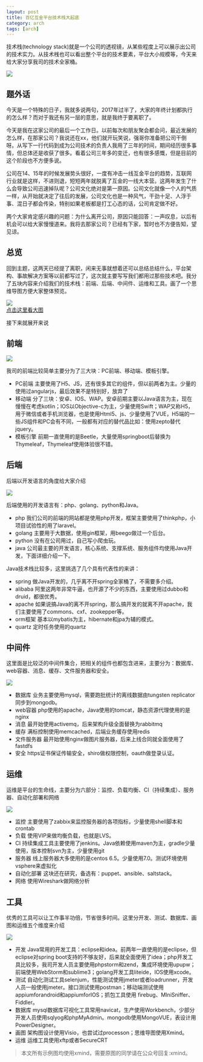 ```yaml
---
layout: post
title: 百亿互金平台技术栈大起底
category: arch 
tags: [arch]
---
```


技术栈(technology stack)就是一个公司的透视镜，从某些程度上可以展示出公司的技术实力。从技术桟也可以看出整个平台的技术要素，平台大小规模等，今天来给大家分享我司的技术全家桶。

 
![](https://huangfeifei.github.io/assets/images/2017/architecture/programming-languages.jpg)  

## 题外话

今天是一个特殊的日子，我就多说两句，2017年过半了，大家的年终计划都执行的怎么样？而对于我还有另一层的意思，就是我终于要离职了。

今天是我在这家公司的最后一个工作日。以前每次和朋友聚会都会问，最近发展的怎么样，在那家公司？我说还在xx，他们就开玩笑说，强哥你准备把公司干倒呀。从写下一行代码到成为公司技术的负责人我用了三年的时间，期间经历很多事情，但总体还是收获了很多。看着公司三年多的变迁，也有很多感慨，但是目前的这个阶段也不方便多说。

公司在14、15年的时候发展势头很好，一度有冲击一线互金平台的趋势，互联网行业就是这样，不进则退，短短两年就脱离了互金的一线大本营。这两年发生了什么会导致公司迅速掉队呢？公司文化绝对是第一原因。公司文化就像一个人的气质一样，从开始就决定了往后的发展，公司文化也是一种风气，干劲十足、人浮于事、混日子都会传染，特别如果老板都是打工心态的话，公司肯定做不好。

两个大家肯定感兴趣的问题：为什么离开公司，原因只能回答：一声叹息，以后有机会可以给大家慢慢道来。我将去那家公司？已经有下家，暂时也不方便告知，望见谅。

## 总览

回到主题，这两天已经提了离职，闲来无事就想着还可以总结总结什么，平台架构、事故解决方案等以前都写过了，这次就主要写写我们都用过那些技术吧。我分了五块内容来介绍我们的技术栈：前端、后端、中间件、运维和工具。画了一个思维导图方便大家整体预览。

 
![](https://huangfeifei.github.io/assets/images/2017/architecture/technology-stack.png)  
[点击这里看大图](https://huangfeifei.github.io/assets/images/2017/architecture/technology-stack.png)

接下来就展开来说


## 前端

 
![](https://huangfeifei.github.io/assets/images/2017/architecture/frontend.png)  


我司的前端比较简单主要分为了三大块：PC前端、移动端、模板引擎。

- PC前端 主要使用了H5、JS，还有很多其它的组件，但以前两者为主。少量的使用过angularjs，最后效果不是特别好，放弃了  
- 移动端 分了三块：安卓、IOS、WAP。安卓前期主要以Java语言为主，现在慢慢在考虑kotlin；IOS以Objective-c为主，少量使用Swift；WAP又称H5，用于微信或者手机浏览器，也是使用Html5、js、少量使用了VUE，H5端的一些JS组件和PC会有不同，一般都有对应的替代品比如：使用zepto替代jquery。  
-  模板引擎 前期一直使用的是Beetle，大量使用springboot后替换为Thymeleaf，Thymeleaf使用体验很不错。 


## 后端

后端以开发语言的角度给大家介绍

 
![](https://huangfeifei.github.io/assets/images/2017/architecture/backend.png)  


后端使用的开发语言有：php、golang、python和Java。

- php 我们公司的前端的网站都是使用php开发，框架主要使用了thinkphp，小项目试验性的用了laravel。
- golang 主要用于大数据，使用gin框架，用beego做过一个后台。
- python 没有在公司用过，自己写小爬虫玩。
- java  公司最主要的开发语言，核心系统、支撑系统、服务组件均使用Java开发，下面详细介绍一下。

Java技术栈比较多，这里挑选了几个具有代表性的来讲：

- spring 做Java开发的，几乎离不开spring全家桶了，不需要多介绍。  
- alibaba 阿里这两年非常牛逼，也开源了不少的东西，主要使用过dubbo和druid，都很优秀。 
- apache 如果说搞Java的离不开spring，那么搞开发的就离不开apache，我们主要使用了commons、cxf、zookepper等。  
- orm框架 基本以mybatis为主，hibernate和jpa为辅的模式。
- quartz 定时任务使用的quartz


## 中间件

这里面是比较泛的中间件集合，把相关的组件也都包含进来，主要分为：数据库、web容器、消息、缓存、文件服务器和安全。

 
![](https://huangfeifei.github.io/assets/images/2017/architecture/middleware.png)  

- 数据库 业务主要使用mysql，需要跑批统计的离线数据由tungsten replicator同步到mongodb。  
- web容器  php使用的apache，Java使用的tomcat，静态资源代理使用的是nginx  
- 消息  最开始使用activemq，后来架构升级全面替换为rabbitmq  
- 缓存 满标控制使用memcached，后端业务缓存使用redis  
- 文件服务器  最开始使用nginx做图片服务器，后来上线合同就全面使用了fastdfs  
- 安全 https证书保证传输安全，shiro做权限控制，oauth做登录认证。  


## 运维

运维是平台的生命线，主要分为六部分：监控、负载均衡、CI（持续集成）、服务器、自动化部署和网络

 
![](https://huangfeifei.github.io/assets/images/2017/architecture/ops.png)  

- 监控 主要使用了zabbix来监控服务器的各项指标，少量使用shell脚本和crontab   
- 负载 使用VIP来做均衡负载，也就是LVS。  
- CI 持续集成工具主要使用了jenkins。Java依赖使用maven为主，gradle少量使用，版本控制svn为主，少量使用git  
- 服务器 线上服务器大多使用的是centos 6.5。少量使用7.0。测试环境使用vsphere来虚拟化  
- 自动化部署  这块还在研究，备选有：puppet、ansible、saltstack。 
- 网络 使用Wireshark做网络分析


## 工具

优秀的工具可以让工作事半功倍，节省很多时间。这里分开发、测试、数据库、画图和运维五个维度来介绍

 
![](https://huangfeifei.github.io/assets/images/2017/architecture/tools.png)

- 开发 Java常用的开发工具：eclipse和idea。前两年一直使用的是eclipse，但eclipse对spring boot支持的不够友好，后来就全面使用了idea；php开发工具比较多，我司开发人员主要使用phpstorm和zend，集成环境使用upupw；前端使用WebStorm和sublime3；golang开发工具liteide，IOS使用xcode。  
- 测试  自动化测试工具selenjum，性能测试使用jmeter或者loadrunner，开发人员一般使用jmeter。接口测试使用postman；移动端测试使用 appiumforandroid和appiumforIOS；抓包工具使用 firebug、MIniSniffer、Fiddler。  
- 数据库  mysql数据库可视化工具常用navicat，生产使用Workbench，少部分开发人员使用sqlyog和phpMyAdmin。mongodb使用MongoVUE，表设计用PowerDesigner。  
- 画图 架构图设计使用Visio，也尝试过processon；思维导图使用Xmind。  
- 运维 运维工具使用xftp或者SecureCRT  



> 本文所有示例图均使用xmind，需要原图的同学请在公众号回复:xmind。